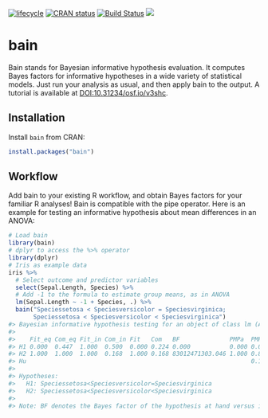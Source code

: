 
<!-- README.md is generated from README.Rmd. Please edit that file -->

[![lifecycle](https://img.shields.io/badge/lifecycle-stable-brightgreen.svg)](https://www.tidyverse.org/lifecycle/#stable)
[![CRAN
status](https://www.r-pkg.org/badges/version/bain)](https://cran.r-project.org/package=bain)
[![Build
Status](https://travis-ci.org/cjvanlissa/bain.svg?branch=master)](https://travis-ci.org/cjvanlissa/bain)
[![](https://cranlogs.r-pkg.org/badges/tidyLPA)](https://cran.r-project.org/package=tidyLPA)

# bain

Bain stands for Bayesian informative hypothesis evaluation. It computes
Bayes factors for informative hypotheses in a wide variety of
statistical models. Just run your analysis as usual, and then apply bain
to the output. A tutorial is available at
[DOI:10.31234/osf.io/v3shc](https://psyarxiv.com/v3shc/).

## Installation

Install `bain` from CRAN:

``` r
install.packages("bain")
```

## Workflow

Add bain to your existing R workflow, and obtain Bayes factors for your
familiar R analyses\! Bain is compatible with the pipe operator. Here is
an example for testing an informative hypothesis about mean differences
in an ANOVA:

``` r
# Load bain
library(bain)
# dplyr to access the %>% operator
library(dplyr)
# Iris as example data
iris %>%
  # Select outcome and predictor variables
  select(Sepal.Length, Species) %>%      
  # Add -1 to the formula to estimate group means, as in ANOVA
  lm(Sepal.Length ~ -1 + Species, .) %>% 
  bain("Speciessetosa < Speciesversicolor = Speciesvirginica;
       Speciessetosa < Speciesversicolor < Speciesvirginica")
#> Bayesian informative hypothesis testing for an object of class lm (ANOVA):
#> 
#>    Fit_eq Com_eq Fit_in Com_in Fit   Com   BF              PMPa  PMPb 
#> H1 0.000  0.447  1.000  0.500  0.000 0.224 0.000           0.000 0.000
#> H2 1.000  1.000  1.000  0.168  1.000 0.168 83012471303.046 1.000 0.856
#> Hu                                                               0.144
#> 
#> Hypotheses:
#>   H1: Speciessetosa<Speciesversicolor=Speciesvirginica
#>   H2: Speciessetosa<Speciesversicolor<Speciesvirginica
#> 
#> Note: BF denotes the Bayes factor of the hypothesis at hand versus its complement.
```
